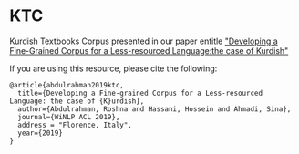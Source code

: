 # KTC
Kurdish Textbooks Corpus presented in our paper entitle ["Developing a Fine-Grained Corpus for a Less-resourced Language:the case of Kurdish"](https://arxiv.org/pdf/1909.11467.pdf)

If you are using this resource, please cite the following: 

~~~
@article{abdulrahman2019ktc,
  title={Developing a Fine-grained Corpus for a Less-resourced Language: the case of {K}urdish},
  author={Abdulrahman, Roshna and Hassani, Hossein and Ahmadi, Sina},
  journal={WiNLP ACL 2019},
  address = "Florence, Italy",
  year={2019}
}
~~~
